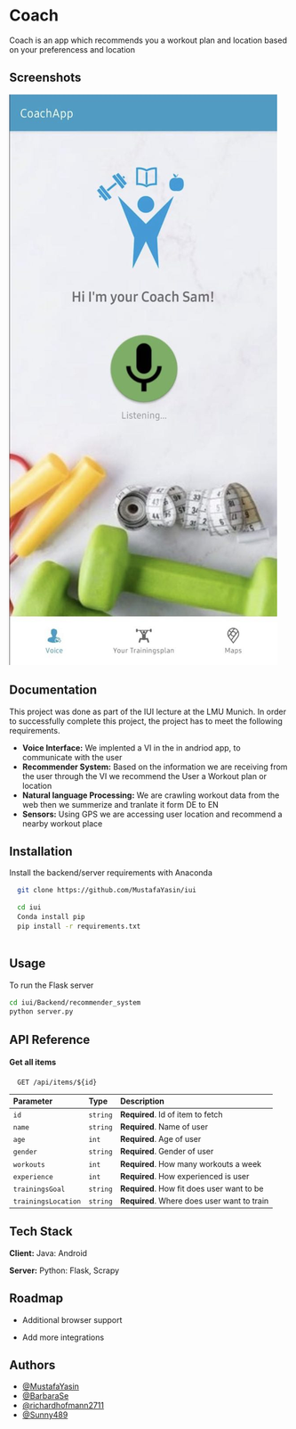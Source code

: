 
# Coach

Coach is an app which recommends you a workout plan and location based on your preferencess and location


## Screenshots

![App Screenshot](https://github.com/MustafaYasin/iui/blob/main/Interface/photo_2022-02-09%2016.06.37.jpeg)


## Documentation

This project was done as part of the IUI lecture at the LMU Munich. In order to successfully complete this project, 
the project has to meet the following requirements.

- **Voice Interface:** We implented a VI in the in andriod app, to communicate with the user
- **Recommender System:** Based on the information we are receiving from the user through the VI we recommend the User a Workout plan or location
- **Natural language Processing:** We are crawling workout data from the web then we summerize and tranlate it form DE to EN
- **Sensors:** Using GPS we are accessing user location and recommend a nearby workout place





## Installation

Install the backend/server requirements with Anaconda

```bash
  git clone https://github.com/MustafaYasin/iui

```
    
```bash
  cd iui
  Conda install pip
  pip install -r requirements.txt
  
```
    
## Usage

To run the Flask server
```bash
cd iui/Backend/recommender_system
python server.py
```


## API Reference

#### Get all items


```http
  GET /api/items/${id}
```

| Parameter | Type     | Description                       |
| :-------- | :------- | :-------------------------------- |
| `id`      | `string` | **Required**. Id of item to fetch |
| `name`      | `string` | **Required**. Name of user |
| `age`      | `int` | **Required**. Age of user |
| `gender`      | `string` | **Required**. Gender of user |
| `workouts`      | `int` | **Required**. How many workouts a week |
| `experience`      | `int` | **Required**. How experienced is user |
| `trainingsGoal`      | `string` | **Required**. How fit does user want to be |
| `trainingsLocation`      | `string` | **Required**. Where does user want to train |







## Tech Stack

**Client:** Java: Android

**Server:** Python: Flask, Scrapy


## Roadmap

- Additional browser support

- Add more integrations


## Authors

- [@MustafaYasin](https://github.com/MustafaYasin)
- [@BarbaraSe](https://github.com/BarbaraSe)
- [@richardhofmann2711](https://github.com/richardhofmann2711)
- [@Sunny489](https://github.com/Sunny489)


